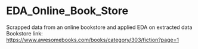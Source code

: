 # EDA_Online_Book_Store
Scrapped data from an online bookstore and applied EDA on extracted data 
Bookstore link: https://www.awesomebooks.com/books/category/303/fiction?page=1
